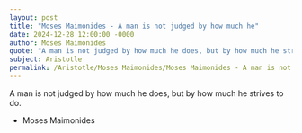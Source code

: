 ```yaml
---
layout: post
title: "Moses Maimonides - A man is not judged by how much he"
date: 2024-12-28 12:00:00 -0000
author: Moses Maimonides
quote: "A man is not judged by how much he does, but by how much he strives to do."
subject: Aristotle
permalink: /Aristotle/Moses Maimonides/Moses Maimonides - A man is not judged by how much he
---
```


A man is not judged by how much he does, but by how much he strives to do.

- Moses Maimonides
